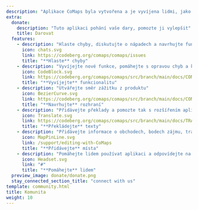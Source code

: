 ```yaml
---
description: "Aplikace CoMaps byla vytvořena a je vyvíjena lidmi, jako jste vy"
extra:
  donate:
    description: "Tuto aplikaci pohání vaše dary, pomozte ji vylepšit"
    title: Darovat
  features:
    - description: "Hlaste chyby, diskutujte o nápadech a navrhujte funkce"
      icon: chats.svg
      link: https://codeberg.org/comaps/comaps/issues
      title: "**Hlaste** chyby"
    - description: "Vyvíjejte nové funkce, pomáhejte s opravou chyb a kontrolujte kód"
      icon: CodeBlock.svg
      link: https://codeberg.org/comaps/comaps/src/branch/main/docs/CONTRIBUTING.md
      title: "**Vyvíjejte** funkcionalitu"
    - description: "Utvářejte směr zážitku z produktu"
      icon: BezierCurve.svg
      link: https://codeberg.org/comaps/comaps/src/branch/main/docs/CONTRIBUTING.md
      title: "**Navrhujte** rozhraní"
    - description: "Přidávejte překlady a pomozte tak s rozšířením aplikace mezi další lidi po celém světě"
      icon: Translate.svg
      link: https://codeberg.org/comaps/comaps/src/branch/main/docs/TRANSLATIONS.md
      title: "**Překládejte** texty"
    - description: "Přidávejte informace o obchodech, bodech zájmu, trasách a veřejné dopravě do OpenStreetMap"
      icon: MapPinLine.svg
      link: /support/editing-with-CoMaps
      title: "**Přidávejte** místa"
    - description: "Pomáhejte lidem používat aplikaci a odpovídejte na otázky"
      icon: Headset.svg
      link: "#"
      title: "**Pomáhejte** lidem"
  preview_image: donate/donate.png
  stay_connected_section_title: "connect with us"
template: community.html
title: Komunita
weight: 10
---
```

